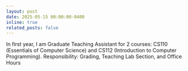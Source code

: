 ```yaml
---
layout: post
date: 2025-05-15 00:00:00-0400
inline: true
related_posts: false
---
```


In first year, I am Graduate Teaching Assistant for 2 courses: CS110 (Essentials of Computer Science) and CS112 (Introduction to Computer Programming). Responsibility: Grading, Teaching Lab Section, and Office Hours
